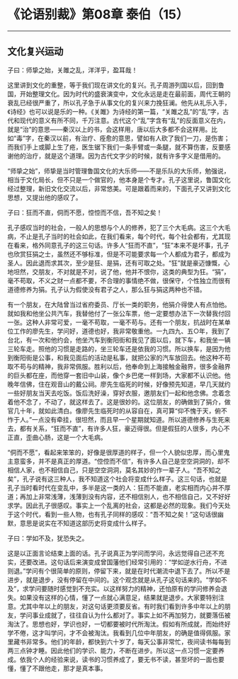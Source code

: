 # 《论语别裁》第08章 泰伯（15）

------

## 文化复兴运动

子曰：师挚之始，关雎之乱，洋洋乎，盈耳哉！

这里讲到文化的重整，等于我们现在讲文化的复兴。孔子周游列国以后，回到鲁国，开始整理文化。因为时代的盛衰演变中，文化永远是走在最前面，周代王朝的衰乱已经很严重了，所以孔子急于从事文化的复兴来力挽狂澜。他先从礼乐入手，《诗经》也可以说是乐的一种。《关雎》为诗经的第一篇，“关雎之乱”的“乱”字，古代和现代的意义有所不同，千万注意。古代这个“乱”字含有“乱”的反面意义在内，就是“治”的意思——秦汉以上的书，会这样用，唐以后大多都不会这样用。比如“毒”字，在秦汉以前，有治疗、痊愈的意思，譬如有人砍了我们一刀，是伤害；而我们手上或脚上生了疮，医生锯下我们一条手臂或一条腿，就不算伤害，反要感谢他的治疗，就是这个道理。因为古代文字少的时候，就有许多字义是借用的。

“师挚之始”，师挚是当时管理鲁国文化的大乐师——不是乐队的大乐师，勉强说，相当于文化局长，但不只是一个做官的，他本身是个专才。孔子这里说，鲁国文化经过整理，新旧文化交流以后，非常悠美。可是跟着而来的，下面孔子又讲到文化思想，又提出他的感叹了。

子曰：狂而不直，侗而不愿，悾悾而不信，吾不知之矣！

孔子感叹当时的社会，一般人的思想与个人的修养，犯了三个大毛病。这三个大毛病，不止是孔子当时的社会如此，在我们看来，每个时代，每个社会都有，尤其现在看来，格外同意孔子的这三句话。许多人“狂而不直”，“狂”本来不是坏事，孔子也欣赏狂狷之士，虽然还不够标准，但是不可能要求每一个人都成为君子，都成为圣人。因此退而求其次，至少是狂、是狷，还有可取之处。“狂”就是豪迈慷慨，心地坦然，交朋友，不对就是不对，说了他，他并不恨你，这类的典型为狂。“狷”，毫不苟取，不义之财一点都不要，不合理的事情绝不做，很保守，个性独立而很有道德修养为狷。孔子认为假使没有君子之人，那么狂与狷这两种也不错。

有一个朋友，在大陆曾当过省府委员、厅长一类的职务，他狷介得使人有点怕他。就如我和他坐公共汽车，我替他付了一张公车票，他一定要想办法下一次替我付回一张。这种人非常可爱，一毫不苟取，一毫不苟与。还有一个朋友，抗战时在某单位工作的廖先生，学问好，道德也好，我非常敬重他。一九四九、五○年，我到了台北，有一次和他约会，他坐汽车到衡阳街和我见了面以后，就下车，和我坐一辆三轮车走。照他的习惯是走路的，坐三轮车还是依我的习惯。所以换车，是因为他到衡阳街是公事，和我见面后的活动是私事，就把公家的汽车放回去。他这种不苟取不苟与的精神，我非常佩服。胜利以后，他奉命到上海接触金融界，很多金融界的巨头都在座，而他穿一套旧中山装，像个乡巴佬一样到场，大家都不认识他。他晚年信佛，住在观音山的戴公祠。廖先生临死的时候，好像预先知道，早几天就约一些好朋友当天去吃饭。饭后洗好澡，穿好衣服，邀朋友们一起和他念佛。念着念着他不念了，不动了，就这样去了。这是很妙的。这位朋友，的确做到了狷介，做官几十年，就如此清白。像廖先生临死时的从容自在，真可算“仰不愧于天，俯不怍于人。”一点没有牵挂，很坦然，而且早一个星期就知道。所以道德修养与生死来去，都有关系，“狂而不直”，有许多人狂，豪迈得很。但是假狂的人很多，内心不正直，歪曲心肠，这是一个大毛病。

“侗而不愿”，看起来笨笨的，好像是很厚道的样子，但一个人貌似忠厚，而心里鬼主意蛮多，并不是真正的厚道。“倥倥而不信”，有许多人自己是空空洞洞的，却不相信人家，也不相信自己，只是空空洞洞，莫名其妙的作一辈子人。“吾不知之矣”，孔子说有这三种人，我不知道这个社会将变成什么样子。这三句话，也就是孔子当时看时代在变乱中，多半是这一类的人：狂而不能直，老实相而内心并不厚道；再加上非常浅薄，浅薄到没有内容，还不相信别人，也不相信自己，又不好好求学。因此孔子很感叹。事实上一个乱离的社会，这都是必然的现象。我们今天处于这个时代，看到一些人物，也有孔子同样的感叹：“吾不知之矣！”这句话很幽默，意思是说实在不知道这部历史将变成什么样子。

子曰：学如不及，犹恐失之。

这是以正面言论结束上面的话。孔子说真正为学问而学问，永远觉得自己还不充实，还要改进。这句话后来演变成曾国藩他们经常引用的：“学如逆水行舟，不进则退。”学问有个很简单的原则，停留下来，就是在时代潮流中退下去了。所以不是进步，就是退步，没有停留在中间的。这个观念就是从孔子这句话来的。“学如不及”，求学问要随时感觉到不充实。以这样努力的精神，还怕原有的学问修养会退失。如果没有这样的心情，懂了一点就心满意足，结果就是退步。大家要特别注意。尤其中年以上的朋友，对这句话更须要反省。有时我们看到许多中年以上的朋友，学问事业成就了，往往自认为什么都对了。事实上如不再加努力，就要落伍被淘汰了。思想也好，学识也好，一切都要被时代所淘汰。假如有所成就，而始终好学不倦，这才叫学问，才不会被淘汰。我看到几位中年朋友，的确是值得佩服。家里藏书非常多。他们的年龄，都快到六十岁了，每天公事非常忙，夜间读书每每到两三点钟才睡。因此他们的学识、能力，不断在进步。所以这一点习惯一定要养成。依我个人的经验来说，读书的习惯养成了，要无书不读，甚至坏的一面也要懂，懂了不跟他走，那才是真本事。

